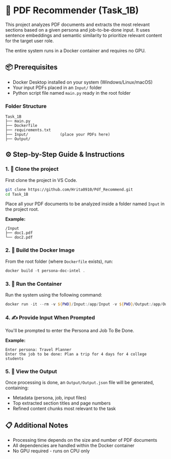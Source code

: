 # 📄 PDF Recommender (Task_1B)

This project analyzes PDF documents and extracts the most relevant sections based on a given persona and job-to-be-done input. It uses sentence embeddings and semantic similarity to prioritize relevant content for the target user role.

The entire system runs in a Docker container and requires no GPU.

## 📦 Prerequisites

- Docker Desktop installed on your system (Windows/Linux/macOS)
- Your input PDFs placed in an `Input/` folder
- Python script file named `main.py` ready in the root folder

### Folder Structure
```
Task_1B
├── main.py
├── Dockerfile
├── requirements.txt
├── Input/              (place your PDFs here)
├── Output/               
```

## ⚙️ Step-by-Step Guide & Instructions

### 1. 🧾 Clone the project

First clone the project in VS Code. 

```bash
git clone https://github.com/Hrita0910/Pdf_Recommend.git
cd Task_1B
```
Place all your PDF documents to be analyzed inside a folder named `Input` in the project root. 

**Example:**
```
/Input
├── doc1.pdf
└── doc2.pdf
```

### 2. 🧱 Build the Docker Image

From the root folder (where `Dockerfile` exists), run:

```powershell
docker build -t persona-doc-intel .
```

### 3. 🚀 Run the Container

Run the system using the following command:

```powershell
docker run -it --rm -v ${PWD}/Input:/app/Input -v ${PWD}/Output:/app/Output persona-doc-intel
```

### 4. ✍️ Provide Input When Prompted

You'll be prompted to enter the Persona and Job To Be Done.

**Example:**
```
Enter persona: Travel Planner 
Enter the job to be done: Plan a trip for 4 days for 4 college students
```

### 5. 📂 View the Output

Once processing is done, an `Output/Output.json` file will be generated, containing:

- Metadata (persona, job, input files)
- Top extracted section titles and page numbers
- Refined content chunks most relevant to the task


## 📋 Additional Notes

- Processing time depends on the size and number of PDF documents
- All dependencies are handled within the Docker container
- No GPU required - runs on CPU only
